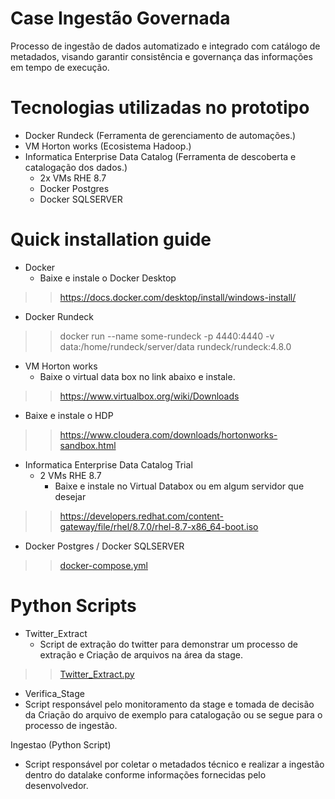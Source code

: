# Case Ingestão Governada

Processo de ingestão de dados automatizado e integrado com catálogo de metadados, visando garantir consistência e governança das informações em tempo de execução.


# Tecnologias utilizadas no prototipo

- Docker Rundeck (Ferramenta de gerenciamento de automações.)
- VM Horton works (Ecosistema Hadoop.)
- Informatica Enterprise Data Catalog (Ferramenta de descoberta e catalogação dos dados.)
  - 2x VMs RHE 8.7 
  - Docker Postgres
  - Docker SQLSERVER 


# Quick installation guide

- Docker
  - Baixe e instale o Docker Desktop
>> https://docs.docker.com/desktop/install/windows-install/

- Docker Rundeck
>> docker run --name some-rundeck -p 4440:4440 -v data:/home/rundeck/server/data rundeck/rundeck:4.8.0 </sub>

- VM Horton works 
  - Baixe o virtual data box no link abaixo e instale.
>> https://www.virtualbox.org/wiki/Downloads
  - Baixe e instale o HDP
>> https://www.cloudera.com/downloads/hortonworks-sandbox.html

- Informatica Enterprise Data Catalog Trial
  - 2 VMs RHE 8.7
    - Baixe e instale no Virtual Databox ou em algum servidor que desejar
>> https://developers.redhat.com/content-gateway/file/rhel/8.7.0/rhel-8.7-x86_64-boot.iso
  - Docker Postgres / Docker SQLSERVER
>> [docker-compose.yml](docker-compose.yml)
    
# Python Scripts

- Twitter_Extract 
  - Script de extração do twitter para demonstrar um processo de extração e Criação de arquivos na área da stage.
>> [Twitter_Extract.py](Twitter_Extract.py)

- Verifica_Stage
 - Script responsável pelo monitoramento da stage e tomada de decisão da Criação do arquivo de exemplo para catalogação ou se segue para o processo de 		        ingestão.

 Ingestao (Python Script)
 - Script responsável por coletar o metadados técnico e realizar a ingestão dentro do datalake conforme informações fornecidas pelo desenvolvedor.
